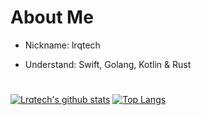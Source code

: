 # About Me

- Nickname: lrqtech

- Understand: Swift, Golang, Kotlin & Rust

# 
  
[![Lrqtech's github stats](https://github-readme-stats.vercel.app/api?username=lrqtech&theme=Default)](https://github.com/lrqtech) [![Top Langs](https://github-readme-stats.vercel.app/api/top-langs/?username=lrqtech&layout=compact)](https://github.com/lrqtech)
